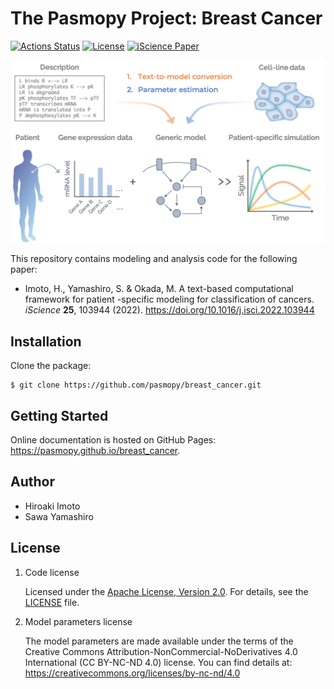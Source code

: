 # The Pasmopy Project: Breast Cancer

[![Actions Status](https://github.com/pasmopy/breast_cancer/workflows/Tests/badge.svg)](https://github.com/pasmopy/breast_cancer/actions)
[![License](https://img.shields.io/badge/License-Apache%202.0-green.svg?logo=apache)](https://opensource.org/licenses/Apache-2.0)
[![iScience Paper](https://img.shields.io/badge/DOI-10.1016%2Fj.isci.2022.103944-blue)](https://doi.org/10.1016/j.isci.2022.103944)

[![overview](https://raw.githubusercontent.com/pasmopy/pasmopy/master/docs/_static/img/overview.png)](https://pasmopy.readthedocs.io)

This repository contains modeling and analysis code for the following paper:

- Imoto, H., Yamashiro, S. & Okada, M. A text-based computational framework for patient -specific modeling for classification of cancers. _iScience_ **25**, 103944 (2022). https://doi.org/10.1016/j.isci.2022.103944

## Installation

Clone the package:

```shell
$ git clone https://github.com/pasmopy/breast_cancer.git
```

## Getting Started

Online documentation is hosted on GitHub Pages: https://pasmopy.github.io/breast_cancer.

## Author

- Hiroaki Imoto
- Sawa Yamashiro
## License

1. Code license

    Licensed under the [Apache License, Version 2.0](https://www.apache.org/licenses/LICENSE-2.0). For details, see the [LICENSE](LICENSE) file.

2. Model parameters license

   The model parameters are made available under the terms of the Creative Commons Attribution-NonCommercial-NoDerivatives 4.0 International (CC BY-NC-ND 4.0) license. You can find details at: https://creativecommons.org/licenses/by-nc-nd/4.0
